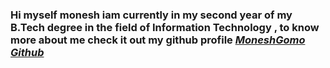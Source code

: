 ### Hi myself monesh iam currently in my second year of my B.Tech degree in the field of  Information Technology , to know more about me check it out  my github profile  ***[MoneshGomo Github](https://github.com/MONESHGOMO)*** 

